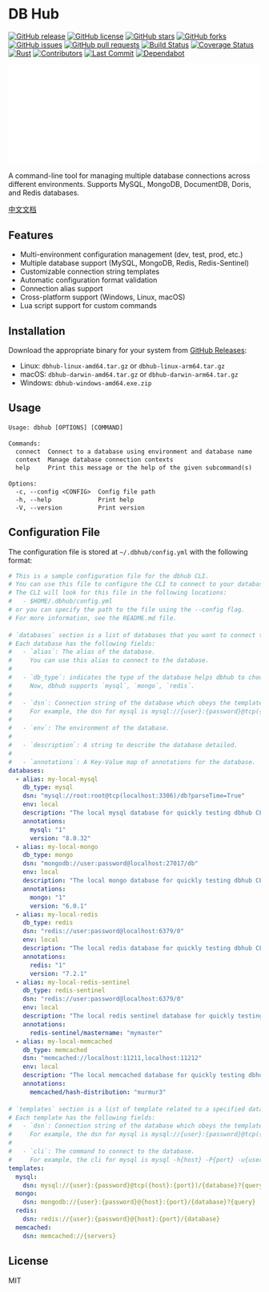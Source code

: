 # DB Hub

[![GitHub release](https://img.shields.io/github/release/yeqown/dbhub.svg?style=flat-square)](https://github.com/yeqown/dbhub/releases/latest)
[![GitHub license](https://img.shields.io/github/license/yeqown/dbhub.svg?style=flat-square)](https://github.com/yeqown/dbhub/blob/main/LICENSE)
[![GitHub stars](https://img.shields.io/github/stars/yeqown/dbhub.svg?style=flat-square)](https://github.com/yeqown/dbhub/stargazers)
[![GitHub forks](https://img.shields.io/github/forks/yeqown/dbhub.svg?style=flat-square)](https://github.com/yeqown/dbhub/network)
[![GitHub issues](https://img.shields.io/github/issues/yeqown/dbhub.svg?style=flat-square)](https://github.com/yeqown/dbhub/issues)
[![GitHub pull requests](https://img.shields.io/github/issues-pr/yeqown/dbhub.svg?style=flat-square)](https://github.com/yeqown/dbhub/pulls)
[![Build Status](https://img.shields.io/github/actions/workflow/status/yeqown/dbhub/release.yml?style=flat-square)](https://github.com/yeqown/dbhub/actions/workflows/release.yml)
[![Coverage Status](https://img.shields.io/codecov/c/github/yeqown/dbhub?style=flat-square)](https://app.codecov.io/gh/yeqown/dbhub)
[![Rust](https://img.shields.io/badge/rust-%23000000.svg?style=flat-square&logo=rust&logoColor=white)](https://www.rust-lang.org/)
[![Contributors](https://img.shields.io/github/contributors/yeqown/dbhub.svg?style=flat-square)](https://github.com/yeqown/dbhub/graphs/contributors)
[![Last Commit](https://img.shields.io/github/last-commit/yeqown/dbhub.svg?style=flat-square)](https://github.com/yeqown/dbhub/commits/main)
[![Dependabot](https://badgen.net/github/dependabot/yeqown/dbhub?icon=dependabot&style=flat-square)](https://github.com/yeqown/dbhub/network/updates)

![demo](./carbon.svg)

A command-line tool for managing multiple database connections across different environments. Supports MySQL, MongoDB,
DocumentDB, Doris, and Redis databases.

[中文文档](README.zh.md)

## Features

- Multi-environment configuration management (dev, test, prod, etc.)
- Multiple database support (MySQL, MongoDB, Redis, Redis-Sentinel)
- Customizable connection string templates
- Automatic configuration format validation
- Connection alias support
- Cross-platform support (Windows, Linux, macOS)
- Lua script support for custom commands

## Installation

Download the appropriate binary for your system from [GitHub Releases](https://github.com/yeqown/dbhub/releases):

- Linux: `dbhub-linux-amd64.tar.gz` or `dbhub-linux-arm64.tar.gz`
- macOS: `dbhub-darwin-amd64.tar.gz` or `dbhub-darwin-arm64.tar.gz`
- Windows: `dbhub-windows-amd64.exe.zip`

## Usage

```shell
Usage: dbhub [OPTIONS] [COMMAND]

Commands:
  connect  Connect to a database using environment and database name
  context  Manage database connection contexts
  help     Print this message or the help of the given subcommand(s)

Options:
  -c, --config <CONFIG>  Config file path
  -h, --help             Print help
  -V, --version          Print version
```

## Configuration File

The configuration file is stored at `~/.dbhub/config.yml` with the following format:

```yaml
# This is a sample configuration file for the dbhub CLI.
# You can use this file to configure the CLI to connect to your databases.
# The CLI will look for this file in the following locations:
#   - $HOME/.dbhub/config.yml
# or you can specify the path to the file using the --config flag.
# For more information, see the README.md file.

# `databases` section is a list of databases that you want to connect to.
# Each database has the following fields:
#   - `alias`: The alias of the database.
#     You can use this alias to connect to the database.
#
#   - `db_type`: indicates the type of the database helps dbhub to choose database CLI.
#     Now, dbhub supports `mysql`, `mongo`, `redis`.
#
#   - `dsn`: Connection string of the database which obeys the templates.dsn.
#     For example, the dsn for mysql is mysql://{user}:{password}@tcp({host}:{port})/{database}?{query}
#
#   - `env`: The environment of the database.
#
#   - `description`: A string to describe the database detailed.
#
#   - `annotations`: A Key-Value map of annotations for the database.
databases:
  - alias: my-local-mysql
    db_type: mysql
    dsn: "mysql://root:root@tcp(localhost:3306)/db?parseTime=True"
    env: local
    description: "The local mysql database for quickly testing dbhub CLI."
    annotations:
      mysql: "1"
      version: "8.0.32"
  - alias: my-local-mongo
    db_type: mongo
    dsn: "mongodb://user:password@localhost:27017/db"
    env: local
    description: "The local mongo database for quickly testing dbhub CLI."
    annotations:
      mongo: "1"
      version: "6.0.1"
  - alias: my-local-redis
    db_type: redis
    dsn: "redis://user:password@localhost:6379/0"
    env: local
    description: "The local redis database for quickly testing dbhub CLI."
    annotations:
      redis: "1"
      version: "7.2.1"
  - alias: my-local-redis-sentinel
    db_type: redis-sentinel
    dsn: "redis://user:password@localhost:6379/0"
    env: local
    description: "The local redis sentinel database for quickly testing dbhub CLI."
    annotations:
      redis-sentinel/mastername: "mymaster"
  - alias: my-local-memcached
    db_type: memcached
    dsn: "memcached://localhost:11211,localhost:11212"
    env: local
    description: "The local memcached database for quickly testing dbhub CLI."
    annotations:
      memcached/hash-distribution: "murmur3"

# `templates` section is a list of template related to a specified database type including `dsn` and `cli`.
# Each template has the following fields:
#   - `dsn`: Connection string of the database which obeys the templates.dsn.
#     For example, the dsn for mysql is mysql://{user}:{password}@tcp({host}:{port})/{database}?{query}
#
#   - `cli`: The command to connect to the database.
#     For example, the cli for mysql is mysql -h{host} -P{port} -u{user} -p{password} {database}
templates:
  mysql:
    dsn: mysql://{user}:{password}@tcp({host}:{port})/{database}?{query}
  mongo:
    dsn: mongodb://{user}:{password}@{host}:{port}/{database}?{query}
  redis:
    dsn: redis://{user}:{password}@{host}:{port}/{database}
  memcached:
    dsn: memcached://{servers}
```

## License

MIT